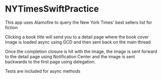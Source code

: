 # NYTimesSwiftPractice

This app uses Alamofire to query the New York Times' best sellers list for fiction

Clicking a book title will send you to a detail page where the book cover image is loaded async 
using GCD and then sent back on the main thread

Once the completion closure is hit with the image, the image is sent forward to the detail page using
Notification Center and the image is sent backwards to the first page using delegation. 

Tests are included for async methods
